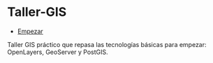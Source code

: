 Taller-GIS
==========

* [Empezar](http://alediator.github.com/Taller-GIS/)

Taller GIS práctico que repasa las tecnologías básicas para empezar: OpenLayers, GeoServer y PostGIS.